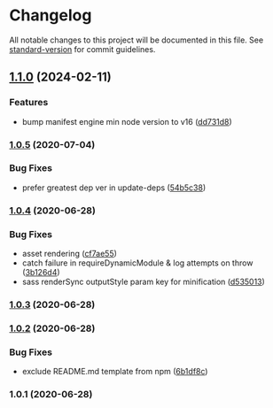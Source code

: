 # Changelog

All notable changes to this project will be documented in this file. See [standard-version](https://github.com/conventional-changelog/standard-version) for commit guidelines.

## [1.1.0](https://github.com/f3rno64/http-server-md-lib/compare/v1.0.5...v1.1.0) (2024-02-11)


### Features

* bump manifest engine min node version to v16 ([dd731d8](https://github.com/f3rno64/http-server-md-lib/commit/dd731d85ace1e1695b56dbd11713f5ff6e1d0af2))

### [1.0.5](https://github.com/f3rno/http-server-md-lib/compare/v1.0.4...v1.0.5) (2020-07-04)


### Bug Fixes

* prefer greatest dep ver in update-deps ([54b5c38](https://github.com/f3rno/http-server-md-lib/commit/54b5c380663e45b1bd06057b10638d3da52b7fb2))

### [1.0.4](https://github.com/f3rno/http-server-md-lib/compare/v1.0.3...v1.0.4) (2020-06-28)


### Bug Fixes

* asset rendering ([cf7ae55](https://github.com/f3rno/http-server-md-lib/commit/cf7ae5528f4d011f9d90164b9884cc05a366a420))
* catch failure in requireDynamicModule & log attempts on throw ([3b126d4](https://github.com/f3rno/http-server-md-lib/commit/3b126d48405c7261e38dab7d481138a00acf955a))
* sass renderSync outputStyle param key for minification ([d535013](https://github.com/f3rno/http-server-md-lib/commit/d535013782576abf7f96f6350ba725be0e8095be))

### [1.0.3](https://github.com/f3rno/http-server-md-lib/compare/v1.0.2...v1.0.3) (2020-06-28)

### [1.0.2](https://github.com/f3rno/http-server-md-lib/compare/v1.0.1...v1.0.2) (2020-06-28)


### Bug Fixes

* exclude README.md template from npm ([6b1df8c](https://github.com/f3rno/http-server-md-lib/commit/6b1df8c6a5ee3436a119a9983d8c7eb74d561a54))

### 1.0.1 (2020-06-28)
